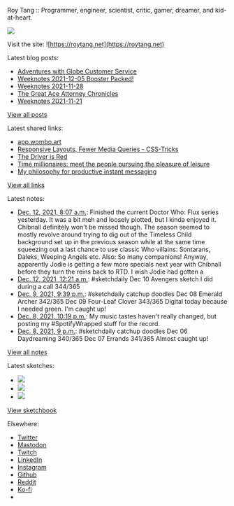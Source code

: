 Roy Tang :: Programmer, engineer, scientist, critic, gamer, dreamer, and kid-at-heart.

![](https://roytang.net/static/img/profile.jpg)

Visit the site: ![https://roytang.net](https://roytang.net)

Latest blog posts:

- [Adventures with Globe Customer Service](https://roytang.net/2021/12/globe-cs/)
- [Weeknotes 2021-12-05 Booster Packed!](https://roytang.net/2021/12/weeknotes-12-05/)
- [Weeknotes 2021-11-28](https://roytang.net/2021/11/weeknotes-11-28/)
- [The Great Ace Attorney Chronicles](https://roytang.net/2021/11/great-ace-attorney/)
- [Weeknotes 2021-11-21](https://roytang.net/2021/11/weeknotes-11-21/)

[View all posts](https://roytang.net/blog)

Latest shared links:

- [app.wombo.art](https://roytang.net/2021/12/f2d11ee5f7c5fb79e86cc5f3ba0b3ef5/)
- [Responsive Layouts, Fewer Media Queries - CSS-Tricks](https://roytang.net/2021/12/c71079915388b9c360c71c252dc5fda1/)
- [The Driver is Red](https://roytang.net/2021/12/65b8f469dc7958330dbc20409325e391/)
- [Time millionaires: meet the people pursuing the pleasure of leisure](https://roytang.net/2021/12/time-millionaires-meet-the-people-pursuing-the-pleasure-of-leisure/)
- [My philosophy for productive instant messaging](https://roytang.net/2021/11/d6e28b2791cb472886983200beaae65c/)

[View all links](https://roytang.net/links)

Latest notes:

- [Dec. 12, 2021, 8:07 a.m.](https://roytang.net/2021/12/2c719acc6b88173b3abe47cc18a632c0/): Finished the current Doctor Who: Flux series yesterday. It was a bit meh and loosely plotted, but I kinda enjoyed it. Chibnall definitely won&#x27;t be missed though. The season seemed to mostly revolve around trying to dig out of the Timeless Child background set up in the previous season while at the same time squeezing out a last chance to use classic Who villains: Sontarans, Daleks, Weeping Angels etc. Also: So many companions! Anyway, apparently Jodie is getting a few more specials next year with Chibnall before they turn the reins back to RTD. I wish Jodie had gotten a
- [Dec. 12, 2021, 12:21 a.m.](https://roytang.net/2021/12/ae0e2da2f1c22972fd66ceaea204b11d/): #sketchdaily Dec 10 Avengers sketch I did during a call 344/365
- [Dec. 9, 2021, 9:39 p.m.](https://roytang.net/2021/12/652eece9ed859b0ed86b62af6410a0db/): #sketchdaily catchup doodles Dec 08 Emerald Archer 342/365 Dec 09 Four-Leaf Clover 343/365 Digital today because I needed green. I&#x27;m caught up!
- [Dec. 8, 2021, 10:19 p.m.](https://roytang.net/2021/12/spotify-wrapped/): My music tastes haven&#x27;t really changed, but posting my #SpotifyWrapped stuff for the record.
- [Dec. 8, 2021, 9 p.m.](https://roytang.net/2021/12/d145e32b0a6ce45be7eee82ab18e35e2/): #sketchdaily catchup doodles Dec 06 Daydreaming 340/365 Dec 07 Errands 341/365 Almost caught up!

[View all notes](https://roytang.net/notes)

Latest sketches:


- ![](https://roytang.net/media/cache/b6/de/b6de36cc617b0960dafa2711b87a1be0.jpg)
- ![](https://roytang.net/media/cache/e7/bc/e7bcdf817169317d43e156de95b107d7.jpg)
- ![](https://roytang.net/media/cache/56/ad/56ad935611eb7963ea1573061c00c51e.jpg)

[View sketchbook](https://roytang.net/albums/sketchbook)


Elsewhere:

- [Twitter](https://twitter.com/roytang)
- [Mastodon](https://mastodon.technology/@roytang)
- [Twitch](https://twitch.tv/twitchyroy)
- [LinkedIn](https://www.linkedin.com/in/roytang)
- [Instagram](https://instagram.com/roytang0400)
- [Github](https://github.com/roytang)
- [Reddit](https://reddit.com/u/hungryroy)
- [Ko-fi](https://ko-fi.com/roytang)
- [](mailto:hello@roytang.net)